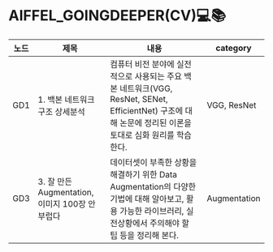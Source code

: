 # AIFFEL_GOINGDEEPER(CV)💻📚

|노드|제목|내용|category|
|---|---|---|---|
|GD1| 1. 백본 네트워크 구조 상세분석 | 컴퓨터 비전 분야에 실전적으로 사용되는 주요 백본 네트워크(VGG, ResNet, SENet, EfficientNet) 구조에 대해 논문에 정리된 이론을 토대로 심화 원리를 학습한다. | VGG, ResNet |
|GD3| 3. 잘 만든 Augmentation, 이미지 100장 안 부럽다 | 데이터셋이 부족한 상황을 해결하기 위한 Data Augmentation의 다양한 기법에 대해 알아보고, 활용 가능한 라이브러리, 실전상황에서 주의해야 할 팁 등을 정리해 본다. | Augmentation | 
